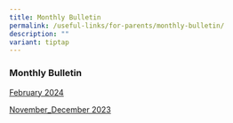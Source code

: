 ```yaml
---
title: Monthly Bulletin
permalink: /useful-links/for-parents/monthly-bulletin/
description: ""
variant: tiptap
---
```

<h3><strong>Monthly Bulletin</strong></h3>
<p><a href="https://go.gov.sg/febbulletin2024" rel="noopener noreferrer nofollow" target="_blank">February 2024</a>
</p>
<p><a href="/files/GSPS_NovDec_Bulletin_2023.pdf" rel="noopener noreferrer nofollow" target="_blank">November_December 2023</a>
</p>
